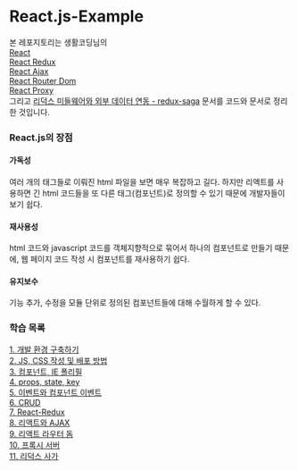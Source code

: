 # React.js-Example

본 레포지토리는 생활코딩님의<br>
[React](https://www.youtube.com/watch?v=XMb0w3KMw00&list=PLuHgQVnccGMCRv6f8H9K5Xwsdyg4sFSdi)<br>
[React Redux](https://www.youtube.com/watch?v=fkNdsUVBksw&list=PLuHgQVnccGMDuVdsGtH1_452MtRxALb_7)<br>
[React Ajax](https://www.youtube.com/watch?v=5suKe4QxkjI&list=PLuHgQVnccGMDVTrQYa2HRj1OBbT-4HU_v)<br>
[React Router Dom](https://www.youtube.com/watch?v=WLdbsl9UwDc&list=WL&index=4&t=0s)<br>
[React Proxy](https://www.youtube.com/watch?v=VaAWIAxvj0A)<br>
그리고 [리덕스 미들웨어와 외부 데이터 연동 - redux-saga](https://redux-advanced.vlpt.us/2/05.html) 문서를 코드와 문서로 정리한 것입니다.

### React.js의 장점

#### 가독성
여러 개의 태그들로 이뤄진 html 파일을 보면 매우 복잡하고 길다.
하지만 리액트를 사용하면 긴 html 코드들을 또 다른 태그(컴포넌트)로 정의할 수 있기 때문에 개발자들이 보기 쉽다. 

#### 재사용성
html 코드와 javascript 코드를 객체지향적으로 묶어서 하나의 컴포넌트로 만들기 때문에, 웹 페이지 코드 작성 시 컴포넌트를 재사용하기 쉽다.

#### 유지보수
기능 추가, 수정을 모듈 단위로 정의된 컴포넌트들에 대해 수월하게 할 수 있다.

### 학습 목록
[1. 개발 환경 구축하기](./a.develop%20environment/)<br>
[2. JS, CSS 작성 및 배포 방법](./b.%20JS,%20CSS,%20deploy/)<br>
[3. 컴포넌트, IE 폴리필](./c.%20component%20and%20polyfill/)<br>
[4. props, state, key](./d.%20props%2C%20state%2C%20key/)<br>
[5. 이벤트와 컴포넌트 이벤트](./e.%20event/)<br>
[6. CRUD](./f.%20CRUD/)<br>
[7. React-Redux](./g.react_redux/)<br>
[8. 리액트와 AJAX](./h.react_ajax/)<br>
[9. 리액트 라우터 돔](./i.react_router_dom/)<br>
[10. 프록시 서버](./j.proxy/)<br>
[11. 리덕스 사가](./k.redux_saga/)<br>